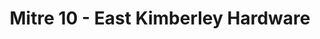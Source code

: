 ---
title: "Mitre 10 - East Kimberley Hardware"
url: /kununurra/mitre-10-east-kimberley-hardware/
shop: Eisenwaren
---